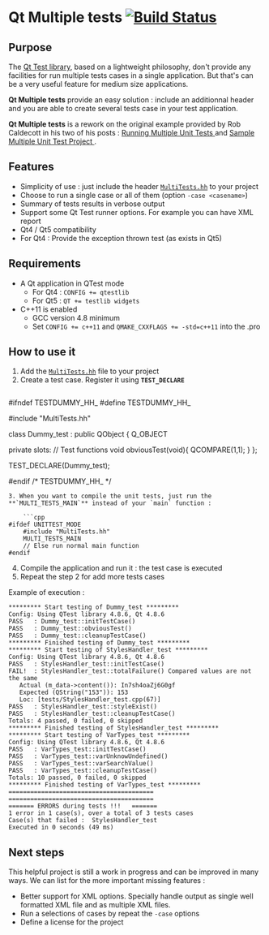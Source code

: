# Qt Multiple tests [![Build Status](https://travis-ci.org/e-j/qt-multiple-tests.svg?branch=master)](https://travis-ci.org/e-j/qt-multiple-tests)

## Purpose 

The [Qt Test library](http://doc.qt.io/qt-5/qtest-overview.html), based on a lightweight philosophy, don't provide any facilities for run multiple tests cases in a single application. But that's can be a very useful feature for medium size applications.

**Qt Multiple tests** provide an easy solution : include an additionnal header and you are able to create several tests case in your test application. 

**Qt Multiple tests** is a rework on the original example provided by Rob Caldecott in his two of his posts : [ Running Multiple Unit Tests ](http://qtcreator.blogspot.fr/2009/10/running-multiple-unit-tests.html) and [Sample Multiple Unit Test Project ](http://qtcreator.blogspot.fr/2010/04/sample-multiple-unit-test-project.html).

## Features

* Simplicity of use : just include the header [`MultiTests.hh`](MultiTests.hh) to your project
* Choose to run a single case or all of them (option `-case <casename>`)
* Summary of tests results in verbose output
* Support some Qt Test runner options. For example you can have XML report 
* Qt4 / Qt5 compatibility 
* For Qt4 : Provide the exception thrown test (as exists in Qt5)

## Requirements 
* A Qt application in QTest mode
    - For Qt4 : `CONFIG += qtestlib`
    - For Qt5 : `QT += testlib widgets`
* C++11 is enabled
    - GCC version 4.8 minimum
    - Set `CONFIG += c++11` and `QMAKE_CXXFLAGS += -std=c++11` into the .pro
 

## How to use it

1. Add the [`MultiTests.hh`](MultiTests.hh) file to your project
2. Create a test case. Register it using **`TEST_DECLARE`**
    ```cpp
#ifndef TESTDUMMY_HH_
#define TESTDUMMY_HH_

#include "MultiTests.hh"

class Dummy_test : public QObject
{
    Q_OBJECT

private slots:
    // Test functions
    void obviousTest(void){
       QCOMPARE(1,1);
    }
};

TEST_DECLARE(Dummy_test);

#endif /* TESTDUMMY_HH_ */
```
3. When you want to compile the unit tests, just run the **`MULTI_TESTS_MAIN`** instead of your `main` function : 
    
    ```cpp
#ifdef UNITTEST_MODE
    #include "MultiTests.hh"
    MULTI_TESTS_MAIN
    // Else run normal main function
#endif
```
4. Compile the application and run it : the test case is executed
5. Repeat the step 2 for add more tests cases



Example of execution : 
```
********* Start testing of Dummy_test *********
Config: Using QTest library 4.8.6, Qt 4.8.6
PASS   : Dummy_test::initTestCase()
PASS   : Dummy_test::obviousTest()
PASS   : Dummy_test::cleanupTestCase()
********* Finished testing of Dummy_test *********
********* Start testing of StylesHandler_test *********
Config: Using QTest library 4.8.6, Qt 4.8.6
PASS   : StylesHandler_test::initTestCase()
FAIL!  : StylesHandler_test::totalFailure() Compared values are not the same
   Actual (m_data->content()): In7sh4oaZj6G0gf
   Expected (QString("153")): 153
   Loc: [tests/StylesHandler_test.cpp(67)]
PASS   : StylesHandler_test::styleExist()
PASS   : StylesHandler_test::cleanupTestCase()
Totals: 4 passed, 0 failed, 0 skipped
********* Finished testing of StylesHandler_test *********
********* Start testing of VarTypes_test *********
Config: Using QTest library 4.8.6, Qt 4.8.6
PASS   : VarTypes_test::initTestCase()
PASS   : VarTypes_test::varUnknowUndefined()
PASS   : VarTypes_test::varSearchValue()
PASS   : VarTypes_test::cleanupTestCase()
Totals: 10 passed, 0 failed, 0 skipped
********* Finished testing of VarTypes_test *********
======================================== 
======================================== 
======= ERRORS during tests !!!   ======= 
1 error in 1 case(s), over a total of 3 tests cases 
Case(s) that failed :  StylesHandler_test 
Executed in 0 seconds (49 ms)
```

## Next steps

This helpful project is still a work in progress and can be improved in many ways. 
We can list for the more important missing features : 
- Better support for XML options. Specially handle output as single well formatted XML file and as multiple XML files.
- Run a selections of cases by repeat the `-case` options
- Define a license for the project


